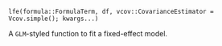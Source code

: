 ```
lfe(formula::FormulaTerm, df, vcov::CovarianceEstimator = Vcov.simple(); kwargs...)
```

A `GLM`-styled function to fit a fixed-effect model. 
